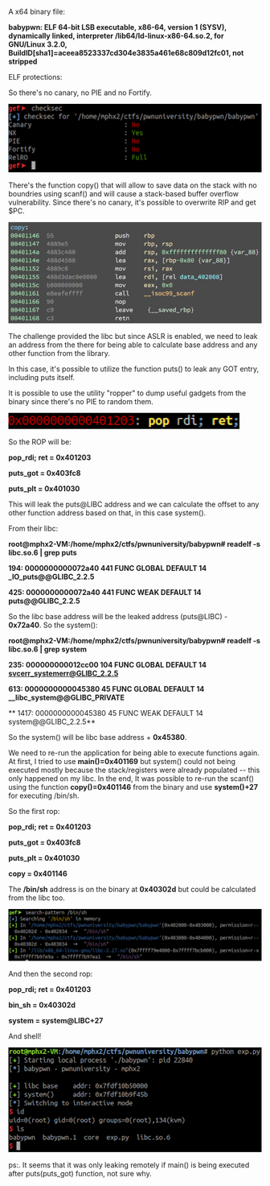 A x64 binary file:

**babypwn: ELF 64-bit LSB executable, x86-64, version 1 (SYSV), dynamically linked, interpreter /lib64/ld-linux-x86-64.so.2, for GNU/Linux 3.2.0, BuildID[sha1]=aceea8523337cd304e3835a461e68c809d12fc01, not stripped**

ELF protections:

So there's no canary, no PIE and no Fortify.

![proctections](baby_0.png)

There's the function copy() that will allow to save data on the stack with no boundries using scanf() and will cause a stack-based buffer overflow vulnerability. Since there's no canary, it's possible to overwrite RIP and get $PC.

![vuln](baby_1.png)

The challenge provided the libc but since ASLR is enabled, we need to leak an address from the there for being able to calculate base address and any other function from the library.

In this case, it's possible to utilize the function puts() to leak any GOT entry, including puts itself. 

It is possible to use the utility "ropper" to dump useful gadgets from the binary since there's no PIE to random them.

![gadget](baby_2.png)

So the ROP will be:

**pop_rdi; ret = 0x401203**

**puts_got     = 0x403fc8**

**puts_plt     = 0x401030**

This will leak the puts@LIBC address and we can calculate the offset to any other function address based on that, in this case system().

From their libc:

**root@mphx2-VM:/home/mphx2/ctfs/pwnuniversity/babypwn# readelf -s libc.so.6 | grep puts**

   **194: 0000000000072a40   441 FUNC    GLOBAL DEFAULT   14 _IO_puts@@GLIBC_2.2.5**
   
   **425: 0000000000072a40   441 FUNC    WEAK   DEFAULT   14 puts@@GLIBC_2.2.5**
   
So the libc base address will be the leaked address (puts@LIBC) - **0x72a40**. So the system():

**root@mphx2-VM:/home/mphx2/ctfs/pwnuniversity/babypwn# readelf -s libc.so.6 | grep system**

   **235: 000000000012cc00   104 FUNC    GLOBAL DEFAULT   14 svcerr_systemerr@GLIBC_2.2.5**

   **613: 0000000000045380    45 FUNC    GLOBAL DEFAULT   14 __libc_system@@GLIBC_PRIVATE**
  
 ** 1417: 0000000000045380    45 FUNC    WEAK   DEFAULT   14 system@@GLIBC_2.2.5**

So the system() will be libc base address + **0x45380**.

We need to re-run the application for being able to execute functions again. At first, I tried to use **main()=0x401169** but system() could not being executed mostly because the stack/registers were already populated -- this only happened on my libc. In the end, It was possible to re-run the scanf() using the function **copy()=0x401146** from the binary and use **system()+27** for executing /bin/sh.

So the first rop:

**pop_rdi; ret = 0x401203**

**puts_got     = 0x403fc8**

**puts_plt     = 0x401030**

**copy         = 0x401146**

The **/bin/sh** address is on the binary at **0x40302d** but could be calculated from the libc too.

![binsh](baby_3.png)

And then the second rop:

**pop_rdi; ret = 0x401203**

**bin_sh       = 0x40302d**

**system       = system@LIBC+27**

And shell!

![shell](baby_4.png)

ps:. It seems that it was only leaking remotely if main() is being executed after puts(puts_got) function, not sure why.
